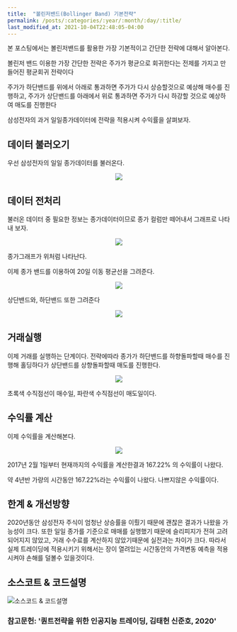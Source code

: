 ```yaml
---
title:  "볼린저밴드(Bollinger Band) 기본전략" 
permalink: /posts/:categories/:year/:month/:day/:title/
last_modified_at: 2021-10-04T22:48:05-04:00
---
```



본 포스팅에서는 볼린저밴드를 활용한 가장 기본적이고 간단한 전략에 대해서 알아본다.

볼린저 밴드 이용한 가장 간단한 전략은 주가가 평균으로 회귀한다는 전제를 가지고 만들어진 평균회귀 전략이다

주가가 하단밴드를 위에서 아래로 통과하면 주가가 다시 상승할것으로 예상해 매수를 진행하고, 주가가 상단밴드를 아래에서 위로 통과하면 주가가 다시 하강할 것으로 예상하여 매도를 진행한다

삼성전자의 과거 일일종가데이터에 전략을 적용시켜 수익률을 살펴보자.

## 데이터 불러오기


우선 삼성전자의 일일 종가데이터를 불러온다.

<p align="center"><img src="{{site.url}}/assets/images/samsung_price_table.png"></p>


## 데이터 전처리

불러온 데이터 중 필요한 정보는 종가데이터이므로 종가 컬럼만 떼어내서 그래프로 나타내 보자.

<p align="center"><img src="{{site.url}}/assets/images/samsung_price.png"></p>

종가그래프가 위처럼 나타난다.

이제 종가 밴드를 이용하여 20일 이동 평균선을 그려준다.

<p align="center"><img src="{{site.url}}/assets/images/samsung_ma.png"></p>

상단밴드와, 하단밴드 또한 그려준다

<p align="center"><img src="{{site.url}}/assets/images/samsung_bb.png"></p>

## 거래실행

이제 거래를 실행하는 단계이다. 전략에따라 종가가 하단밴드를 하향돌파할때 매수를 진행해 홀딩하다가 상단밴드를 상향돌파할때 매도를 진행한다.

<p align="center"><img src="{{site.url}}/assets/images/samsung_trade.png"></p>

초록색 수직점선이 매수일, 파란색 수직점선이 매도일이다.

## 수익률 계산

이제 수익률을 계산해본다.

<p align="center"><img src="{{site.url}}/assets/images/samsung_return.png"></p>

2017년 2월 1일부터 현재까지의 수익률을 계산한결과 167.22% 의 수익률이 나왔다.

약 4년반 가량의 시간동안 167.22%라는 수익률이 나왔다. 나쁘지않은 수익률이다.


## 한계 & 개선방향
2020년동안 삼성전자 주식이 엄청난 상승률을 이뤘기 때문에 괜찮은 결과가 나왔을 가능성이 크다.
또한 일일 종가를 기준으로 매매를 실행했기 때문에 슬리피지가 전혀 고려되어지지 않았고, 거래 수수료를 계산하지 않았기때문에
실전과는 차이가 크다. 따라서 실제 트레이딩에 적용시키기 위해서는 장이 열려있는 시간동안의 가격변동 예측을 적용시켜야 손해를 덜볼수 있을것이다.

## 소스코트 & 코드설명

![소스코드 & 코드설명](https://github.com/meltingOcean/AI-Trade/blob/main/None%20ML%20Quant%20Strategy/Bollingerband%20Strategy.ipynb)

### 참고문헌: '퀀트전략을 위한 인공지능 트레이딩, 김태헌 신준호, 2020'


